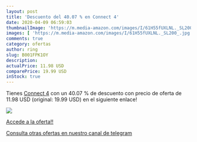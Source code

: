 ```yaml
---
layout: post
title: 'Descuento del 40.07 % en Connect 4'
date: 2020-04-09 06:59:03
thumbnailImage: 'https://m.media-amazon.com/images/I/61H55fUXLNL._SL200_.jpg'
images: [ 'https://m.media-amazon.com/images/I/61H55fUXLNL._SL200_.jpg' ]
comments: true
category: ofertas
author: ring
slug: B001FPK1OY
description:
actualPrice: 11.98 USD
comparePrice: 19.99 USD
inStock: true
---
```


Tienes [Connect 4](https://www.amazon.com/dp/B001FPK1OY/?tag=redken08-20) con un 40.07 % de descuento con precio de oferta de 11.98 USD (original: 19.99 USD) en el siguiente enlace!

[![](https://m.media-amazon.com/images/I/61H55fUXLNL._SL200_.jpg)](https://www.amazon.com/dp/B001FPK1OY/?tag=redken08-20)

[Accede a la oferta!!](https://www.amazon.com/dp/B001FPK1OY/?tag=redken08-20)

[Consulta otras ofertas en nuestro canal de telegram](https://t.me/s/ofertas25)
